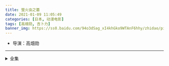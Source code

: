 ```yaml
---
title: 萤火虫之墓
date: 2021-01-09 11:05:49
categories: [日本, 动漫电影]
tags: [高畑勋, 吉卜力]
banner_img: https://ss0.baidu.com/94o3dSag_xI4khGko9WTAnF6hhy/zhidao/pic/item/aa64034f78f0f7362f260c2e0855b319eac413c0.jpg
---
```

* 导演：高畑勋
---
<!-- more -->
<details>
<summary>全集</summary>
{% dplayer "url:https://youku.mhyunbo.com/20200210/svCMdbDh/index.m3u8" "type:hls" %}
</details>
